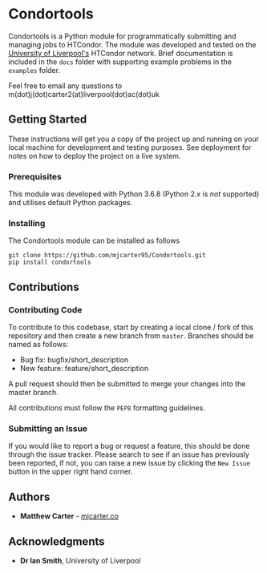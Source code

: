 # Condortools

Condortools is a Python module for programmatically submitting and managing jobs to HTCondor.  The module was developed and tested on the [University of Liverpool's](http://condor.liv.ac.uk/) HTCondor network. Brief documentation is included in the `docs` folder with supporting example problems in the `examples` folder.

Feel free to email any questions to m(dot)j(dot)carter2(at)liverpool(dot)ac(dot)uk

## Getting Started

These instructions will get you a copy of the project up and running on your local machine for development and testing purposes. See deployment for notes on how to deploy the project on a live system.

### Prerequisites

This module was developed with Python 3.6.8 (Python 2.x is *not* supported) and utilises default Python packages.

### Installing

The Condortools module can be installed as follows

```
git clone https://github.com/mjcarter95/Condortools.git
pip install condortools
```

## Contributions
### Contributing Code
To contribute to this codebase, start by creating a local clone / fork of this repository and then create a new branch from `master`. Branches should be named as follows:

* Bug fix: bugfix/short_description
* New feature: feature/short_description

A pull request should then be submitted to merge your changes into the master branch.

All contributions must follow the `PEP8` formatting guidelines.

### Submitting an Issue
If you would like to report a bug or request a feature, this should be done through the issue tracker. Please search to see if an issue has previously been reported, if not, you can raise a new issue by clicking the `New Issue` button in the upper right hand corner.

## Authors

* **Matthew Carter** - [mjcarter.co](http://mjcarter.co/)

## Acknowledgments

* **Dr Ian Smith**, University of Liverpool